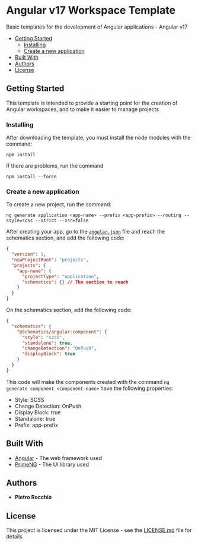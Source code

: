 # Angular v17 Workspace Template
Basic templates for the development of Angular applications - Angular v17

* [Getting Started](#getting-started)
  * [Installing](#installing)
  * [Create a new application](#create-a-new-application)
* [Built With](#built-with)
* [Authors](#authors)
* [License](#license)


## Getting Started
This template is intended to provide a starting point for the creation of Angular workspaces, and to make it easier to manage projects


### Installing
After downloading the template, you must install the node modules with the command:
```
npm install
```
If there are problems, run the command
```
npm install --force
```

### Create a new application
To create a new project, run the command:
```
ng generate application <app-name> --prefix <app-prefix> --routing --style=scss --strict --ssr=false
```

After creating your app, go to the [`angular.json`](angular.json) file and reach the schematics section, and add the following code:
```json
{
  "version": 1,
  "newProjectRoot": "projects",
  "projects": {
    "app-name": {
      "projectType": "application",
      "schematics": {} // The section to reach
    }
  }
}
```
On the schematics section, add the following code:
```json
{
  "schematics": {
    "@schematics/angular:component": {
      "style": "scss",
      "standalone": true,
      "changeDetection": "OnPush",
      "displayBlock": true
    }
  }
}
```
This code will make the components created with the command `ng generate component <component-name>` have the following properties:
- Style: SCSS
- Change Detection: OnPush
- Display Block: true
- Standalone: true
- Prefix: app-prefix


## Built With
- [Angular](https://angular.dev/) - The web framework used
- [PrimeNG](https://primeng.org/) - The UI library used

## Authors
- **Pietro Rocchio**

## License
This project is licensed under the MIT License - see the [LICENSE.md](LICENSE) file for details
